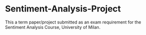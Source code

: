# Sentiment-Analysis-Project
This a term paper/project submitted as an exam requirement for the Sentiment Analysis Course, University of Milan.
